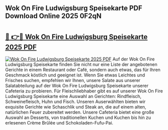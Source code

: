 ## Wok On Fire Ludwigsburg Speisekarte PDF Download Online 2025 0F2qN

# <h2><a href="http://gc9wm8.nevu.top/?p=Wok+On+Fire+Ludwigsburg+Speisekarte">🔗 👉🔴 Wok On Fire Ludwigsburg Speisekarte 2025 PDF</a></h2>

[![Wok On Fire Ludwigsburg Speisekarte 2025 PDF](https://i.imgur.com/dBaPXMq.png)](http://gc9wm8.nevu.top/?p=Wok+On+Fire+Ludwigsburg+Speisekarte)
Auf der Wok On Fire Ludwigsburg Speisekarte finden Sie nicht nur eine Liste der angebotenen Gerichte in einem Restaurant oder Café, sondern auch etwas, das für Ihren Geschmack köstlich und geeignet ist. Wenn Sie etwas Leichtes und Frisches suchen, empfehlen wir Ihnen, unsere Salate aus unserer Salatabteilung auf der Wok On Fire Ludwigsburg Speisekarte unserer Cafeteria zu probieren. Für Fleischliebhaber gibt es auf unserer Wok On Fire Ludwigsburg Speisekarte eine Auswahl an Gerichten: Rindfleisch, Schweinefleisch, Huhn und Fisch. Unseren Auserwählten bieten wir exquisite Gerichte wie Schaschlik und Steak an, die auf einem alten, natürlichen Feuer zubereitet werden. Unsere Cafeteria bietet eine große Auswahl an Desserts, von traditionellen Kuchen und Kuchen bis hin zu erlesenen Crème Brûlée und Schokoladen-Fufu-Pai.
